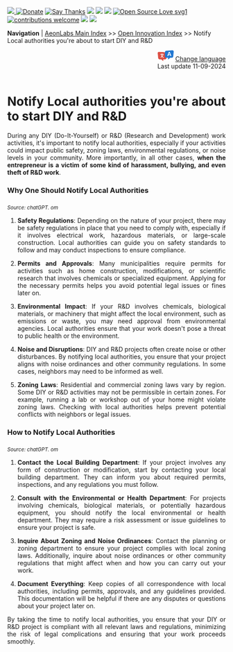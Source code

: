 [![](https://dcbadge.vercel.app/api/server/hw3j3RwfJf) ](https://discord.gg/hw3j3RwfJf)
 [![Donate](https://img.shields.io/badge/donate-$-brown.svg?style=for-the-badge)](http://paypal.me/mtpsilva)
 [![Say Thanks](https://img.shields.io/badge/Say%20Thanks-!-yellow.svg?style=for-the-badge)](https://saythanks.io/to/mtpsilva)
![](https://img.shields.io/github/last-commit/aeonSolutions/aeonSolutions?style=for-the-badge)
<img src="https://us-central1-trackgit-analytics.cloudfunctions.net/token/ping/lztozx5fhr486ojv78ol" />
![](https://views.whatilearened.today/views/github/aeonSolutions/aeonSolutions.svg)
[![Open Source Love svg1](https://badges.frapsoft.com/os/v1/open-source.svg?v=103)](#)
[![contributions welcome](https://img.shields.io/badge/contributions-welcome-brightgreen.svg?style=flat&label=Contributions&colorA=red&colorB=black	)](#)
[<img src="https://cdn.buymeacoffee.com/buttons/v2/default-yellow.png" data-canonical-src="https://cdn.buymeacoffee.com/buttons/v2/default-yellow.png" height="30" />](https://www.buymeacoffee.com/migueltomas)
<a href="https://github.com/sponsors/aeonSolutions">
  <img height="40" src="https://github.com/aeonSolutions/PCB-Prototyping-Catalogue/blob/main/media/become_a_github_sponsor.png">
</a>


**Navigation** | [AeonLabs Main Index](https://github.com/aeonSolutions/aeonSolutions/blob/main/aeonSolutions-Main-Index.md)  >>  [Open Innovation Index](https://github.com/aeonSolutions/aeonSolutions/blob/main/open-innovation-book-index.md)  >> Notify Local authorities you're about to start DIY and R&D

<div align="right">
   <img height="25" src="https://github.com/aeonSolutions/aeonSolutions/blob/main/media/language-icon.png"> 
 <a href="https://github-com.translate.goog/aeonSolutions/aeonSolutions/blob/main/Notify_Local_authorities_you're_about_to_start_DIY_and_R&D.md?_x_tr_sl=auto&_x_tr_tl=sv&_x_tr_hl=en&_x_tr_pto=wapp">Change language</a> <br>
Last update 11-09-2024
</div>

<br>

<div align="justify">

# Notify Local authorities you're about to start DIY and R&D
During any DIY (Do-It-Yourself) or R&D (Research and Development) work activities, it's important to notify local authorities, especially if your activities could impact public safety, zoning laws, environmental regulations, or noise levels in your community.  More importantly, in all other cases, **when the entrepreneur is a victim of some kind of harassment, bullying, and even theft of R&D work**. 

### Why One Should Notify Local Authorities 
<sub> *Source: chatGPT. om* </sub>

1. **Safety Regulations**: Depending on the nature of your project, there may be safety regulations in place that you need to comply with, especially if it involves electrical work, hazardous materials, or large-scale construction. Local authorities can guide you on safety standards to follow and may conduct inspections to ensure compliance.

2. **Permits and Approvals**: Many municipalities require permits for activities such as home construction, modifications, or scientific research that involves chemicals or specialized equipment. Applying for the necessary permits helps you avoid potential legal issues or fines later on.

3. **Environmental Impact**: If your R&D involves chemicals, biological materials, or machinery that might affect the local environment, such as emissions or waste, you may need approval from environmental agencies. Local authorities ensure that your work doesn't pose a threat to public health or the environment.

4. **Noise and Disruptions**: DIY and R&D projects often create noise or other disturbances. By notifying local authorities, you ensure that your project aligns with noise ordinances and other community regulations. In some cases, neighbors may need to be informed as well.

5. **Zoning Laws**: Residential and commercial zoning laws vary by region. Some DIY or R&D activities may not be permissible in certain zones. For example, running a lab or workshop out of your home might violate zoning laws. Checking with local authorities helps prevent potential conflicts with neighbors or legal issues.

### How to Notify Local Authorities 
<sub> *Source: chatGPT. om* </sub>

1. **Contact the Local Building Department**: If your project involves any form of construction or modification, start by contacting your local building department. They can inform you about required permits, inspections, and any regulations you must follow.

2. **Consult with the Environmental or Health Department**: For projects involving chemicals, biological materials, or potentially hazardous equipment, you should notify the local environmental or health department. They may require a risk assessment or issue guidelines to ensure your project is safe.

3. **Inquire About Zoning and Noise Ordinances**: Contact the planning or zoning department to ensure your project complies with local zoning laws. Additionally, inquire about noise ordinances or other community regulations that might affect when and how you can carry out your work.

4. **Document Everything**: Keep copies of all correspondence with local authorities, including permits, approvals, and any guidelines provided. This documentation will be helpful if there are any disputes or questions about your project later on.

By taking the time to notify local authorities, you ensure that your DIY or R&D project is compliant with all relevant laws and regulations, minimizing the risk of legal complications and ensuring that your work proceeds smoothly.

</div>
